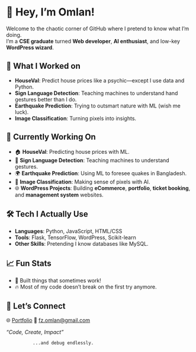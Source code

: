 # 👋 Hey, I’m Omlan!  

Welcome to the chaotic corner of GitHub where I pretend to know what I’m doing.  
I’m a **CSE graduate** turned **Web developer**, **AI enthusiast**, and low-key **WordPress wizard**.  



## 🚀 What I Worked on  
- **HouseVal**: Predict house prices like a psychic—except I use data and Python.  
- **Sign Language Detection**: Teaching machines to understand hand gestures better than I do.  
- **Earthquake Prediction**: Trying to outsmart nature with ML (wish me luck).  
- **Image Classification**: Turning pixels into insights.  



## 🔧 Currently Working On  
- 🏠 **HouseVal**: Predicting house prices with ML.  
- 🤟 **Sign Language Detection**: Teaching machines to understand gestures.  
- 🌍 **Earthquake Prediction**: Using ML to foresee quakes in Bangladesh.  
- 📸 **Image Classification**: Making sense of pixels with AI.  
- 🌐 **WordPress Projects**: Building **eCommerce**, **portfolio**, **ticket booking**, and **management system** websites.  



## 🛠️ Tech I Actually Use  
- **Languages**: Python, JavaScript, HTML/CSS  
- **Tools**: Flask, TensorFlow, WordPress, Scikit-learn  
- **Other Skills**: Pretending I know databases like MySQL.  



## 📈 Fun Stats  
- 🤖 Built things that sometimes work!  
- 🔥 Most of my code doesn’t break on the first try anymore.  



## 🤝 Let’s Connect  
🌐 [Portfolio]([https://your-portfolio-link.com](https://omlanfz.github.io/))  
📧 fz.omlan@gmail.com  



_“Code, Create, Impact”_ 

              ...and debug endlessly. 
